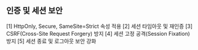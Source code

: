 ## 인증 및 세션 보안

[1] HttpOnly, Secure, SameSite=Strict 속성 적용
[2] 세션 타임아웃 및 재인증
[3] CSRF(Cross-Site Request Forgery) 방지
[4] 세션 고정 공격(Session Fixation) 방지
[5] 세션 종료 및 로그아웃 보안 강화
